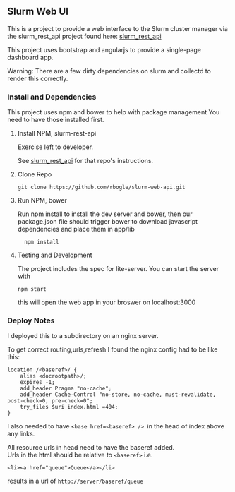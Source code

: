 ## Slurm Web UI
This is a project to provide a web interface to the Slurm cluster manager via
the slurm_rest_api project found here: [slurm_rest_api](https://github.com/rbogle/slurm-rest-api)

This project uses bootstrap and angularjs to provide a single-page dashboard app.

Warning: There are a few dirty dependencies on slurm and collectd to render this correctly.

### Install and Dependencies
This project uses npm and bower to help with package management
You need to have those installed first.

1. Install NPM, slurm-rest-api

   Exercise left to developer.

   See [slurm_rest_api](https://github.com/rbogle/slurm-rest-api)
  for that repo's instructions.

2. Clone Repo
    ```
    git clone https://github.com/rbogle/slurm-web-api.git
    ```

3. Run NPM, bower

   Run npm install to install the dev server and bower, then our package.json file should trigger bower to download javascript dependencies and place them in app/lib
   
    ```
      npm install

    ```

4. Testing and Development

    The project includes the spec for lite-server. You can start the server with

    ```
    npm start
    ```

    this will open the web app in your broswer on localhost:3000

### Deploy Notes
I deployed this to a subdirectory on an nginx server.

To get correct routing,urls,refresh I found the nginx config had to be like this:
```
location /<baseref>/ {
    alias <docrootpath>/;
    expires -1;
    add_header Pragma "no-cache";
    add_header Cache-Control "no-store, no-cache, must-revalidate, post-check=0, pre-check=0";
    try_files $uri index.html =404;
}
```

I also needed to have `<base href=<baseref> /> `in the head of index above any links.

All resource urls in head need to have the baseref added.  
Urls in the html should be relative to ``<baseref>`` i.e.

```
<li><a href="queue">Queue</a></li>
```
results in a url of `http://server/baseref/queue`
